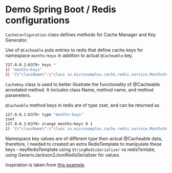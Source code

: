 # Demo Spring Boot / Redis configurations

`CacheConfiguration` class defines methods for Cache Manager and Key Generator.

Use of `@Cacheable` puts entries to redis that define cache keys for namespace `months~keys`
in addition to actual `@Cacheable` key.

```bash
127.0.0.1:6379> keys *
1) "months~keys"
2) "{\"className\":\"class io.microsamples.cache.redis.service.MonthsService\",\"method\":\"public java.util.List io.microsamples.cache.redis.service.MonthsService.springMonths()\",\"params\":[]}"
``` 

`CacheKey` class is used to better illustrate the functionality of @Cacheable annotated method.
It includes class Name, method name, and method parameters.

`@Cacheable` method keys in redis are of type zset, and can be returned as

```bash
127.0.0.1:6379> type "months~keys"
zset
127.0.0.1:6379> zrange months~keys 0 1
1) "{\"className\":\"class io.microsamples.cache.redis.service.MonthsService\",\"method\":\"public java.util.List io.microsamples.cache.redis.service.MonthsService.springMonths()\",\"params\":[]}"
```

Namespace key values are of different type then actual @Cacheable data, therefore,
I needed to created an extra RedisTemplate to manipulate these keys - keyRedisTemplate using `StringRedisSerializer`
vs redisTemlate, using GenericJackson2JsonRedisSerializer for values.

Inspiration is taken from [this example](https://github.com/michaelcgood/spring-data-redis-example).
